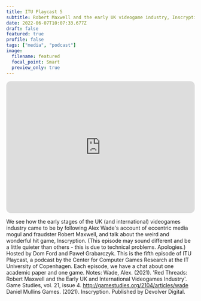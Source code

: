 ```yaml
---
title: ITU Playcast 5
subtitle: Robert Maxwell and the early UK videogame industry, Inscryption
date: 2022-06-07T10:07:33.677Z
draft: false
featured: true
profile: false
tags: ["media", "podcast"]
image:
  filename: featured
  focal_point: Smart
  preview_only: true
---
```

<iframe style="border-radius:12px" src="https://open.spotify.com/embed/episode/1c2xWXz9Hyx3yWyOHeQGm0?utm_source=generator&theme=0" width="100%" height="352" frameBorder="0" allowfullscreen="" allow="autoplay; clipboard-write; encrypted-media; fullscreen; picture-in-picture" loading="lazy"></iframe>

We see how the early stages of the UK (and international) videogames industry came to be by following Alex Wade's account of eccentric media mogul and fraudster Robert Maxwell, and talk about the weird and wonderful hit game, Inscryption. (This episode may sound different and be a little quieter than others - this is due to technical problems. Apologies.) Hosted by Dom Ford and Paweł Grabarczyk. This is the fifth episode of ITU Playcast, a podcast by the Center for Computer Games Research at the IT University of Copenhagen. Each episode, we have a chat about one academic paper and one game.
Notes: Wade, Alex. (2021). 'Red Threads: Robert Maxwell and the Early UK and International Videogames Industry'. Game Studies, vol. 21, issue 4. http://gamestudies.org/2104/articles/wade Daniel Mullins Games. (2021). Inscryption. Published by Devolver Digital.